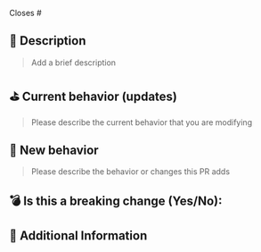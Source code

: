 <!---
Thanks for creating an Pull Request 💖!

Please read the following before submitting:
- PRs that adds new external dependencies might take a while to review.
- Keep your PR as small as possible.
- Limit your PR to one type (docs, feature, refactoring, ci, or bugfix)
-->

Closes # <!-- Github issue # here -->

## 📝 Description

> Add a brief description

## ⛳️ Current behavior (updates)

> Please describe the current behavior that you are modifying

## 🚀 New behavior

> Please describe the behavior or changes this PR adds

## 💣 Is this a breaking change (Yes/No):

<!-- If Yes, please describe the impact and migration path for existing type-ethiopic users. -->

## 📝 Additional Information
